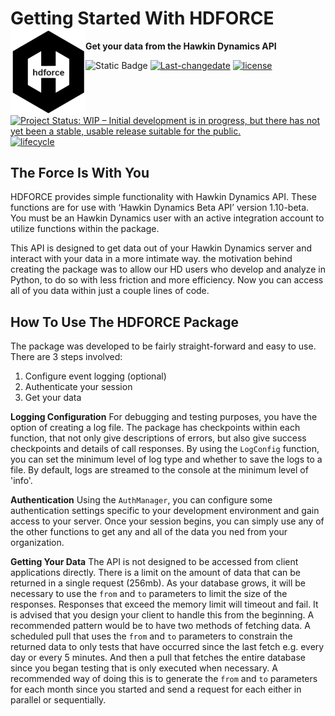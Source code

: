 # Getting Started With HDFORCE <img src="img/hdlogo_sm.png" align="left" alt="" width="120" />
**Get your data from the Hawkin Dynamics API**

<!-- badges: start -->
![Static Badge](https://img.shields.io/badge/hdforce_v0.0.1-beta-purple)
[![Last-changedate](https://img.shields.io/badge/last%20change-2024--04--24-yellowgreen.svg)](/commits/dev_man)
[![license](https://img.shields.io/badge/license-MIT%20+%20file%20LICENSE-lightgrey.svg)](https://choosealicense.com/)
[![Project Status: WIP – Initial development is in progress, but there has not yet been a stable, usable release suitable for the public.](https://www.repostatus.org/badges/latest/wip.svg)](https://www.repostatus.org/#wip)
[![lifecycle](https://img.shields.io/badge/lifecycle-experimental-orange.svg)](https://www.tidyverse.org/lifecycle/#experimental)
<!-- badges: end -->

## The Force Is With You

HDFORCE provides simple functionality with Hawkin Dynamics API. These functions are for use with ‘Hawkin Dynamics Beta API’ version 1.10-beta. You must be an Hawkin Dynamics user with an active integration account to utilize functions within the package.

This API is designed to get data out of your Hawkin Dynamics server and interact with your data in a more intimate way. the motivation behind creating the package was to allow our HD users who develop and analyze in Python, to do so with less friction and more efficiency. Now you can access all of you data within just a couple lines of code. 

## How To Use The HDFORCE Package
The package was developed to be fairly straight-forward and easy to use. There are 3 steps involved:

1. Configure event logging (optional)
2. Authenticate your session
3. Get your data

__Logging Configuration__
For debugging and testing purposes, you have the option of creating a log file. The package has checkpoints within each function, that not only give descriptions of errors, but also give success checkpoints and details of call responses. By using the `LogConfig` function, you can set the minimum level of log type and whether to save the logs to a file. By default, logs are streamed to the console at the minimum level of 'info'.

__Authentication__
Using the `AuthManager`, you can configure some authentication settings specific to your development environment and gain access to your server. Once your session begins, you can simply use any of the other functions to get any and all of the data you ned from your organization. 

__Getting Your Data__
The API is not designed to be accessed from client applications directly. There is a limit on the amount of data that can be returned in a single request (256mb). As your database grows, it will be necessary to use the `from` and `to` parameters to limit the size of the responses. Responses that exceed the memory limit will timeout and fail. It is advised that you design your client to handle this from the beginning. A recommended pattern would be to have two methods of fetching data. A scheduled pull that uses the `from` and `to` parameters to constrain the returned data to only tests that have occurred since the last fetch e.g. every day or every 5 minutes. And then a pull that fetches the entire database since you began testing that is only executed when necessary. A recommended way of doing this is to generate the `from` and `to` parameters for each month since you started and send a request for each either in parallel or sequentially.
